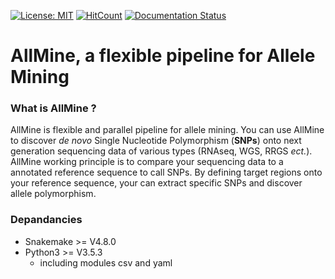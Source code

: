 [![License: MIT](https://img.shields.io/badge/License-MIT-yellow.svg)](https://opensource.org/licenses/MIT)     [![HitCount](http://hits.dwyl.io/tbersez/Allmine.svg)](http://hits.dwyl.io/tbersez/Allmine) [![Documentation Status](https://readthedocs.org/projects/allmine/badge/?version=latest)](https://allmine.readthedocs.io/en/latest/?badge=latest)
# AllMine, a flexible pipeline for Allele Mining
### What is AllMine ?
AllMine is flexible and parallel pipeline for allele mining. You can use AllMine to discover *de novo* Single Nucleotide Polymorphism (**SNPs**) onto next generation sequencing data of various types (RNAseq, WGS, RRGS *ect.*). AllMine working principle is to compare your sequencing data to a annotated reference sequence to call SNPs. By defining target regions onto your reference sequence, your can extract specific SNPs and discover allele polymorphism. 
### Depandancies
* Snakemake >= V4.8.0
* Python3 >= V3.5.3
    * including modules csv and yaml
